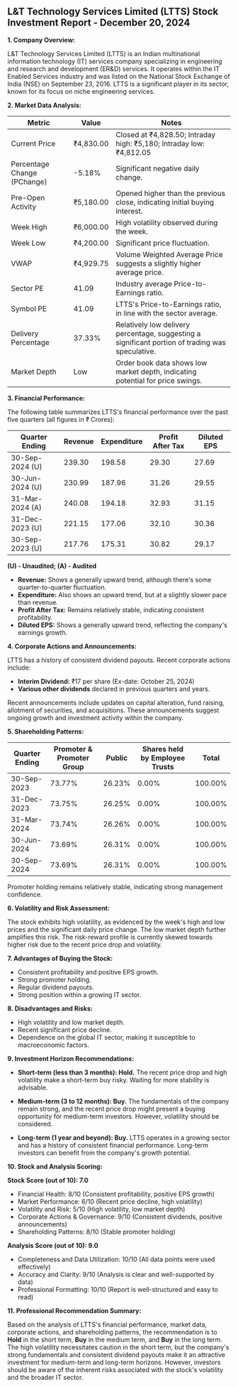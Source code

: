 ## L&T Technology Services Limited (LTTS) Stock Investment Report - December 20, 2024

**1. Company Overview:**

L&T Technology Services Limited (LTTS) is an Indian multinational information technology (IT) services company specializing in engineering and research and development (ER&D) services.  It operates within the IT Enabled Services industry and was listed on the National Stock Exchange of India (NSE) on September 23, 2016. LTTS is a significant player in its sector, known for its focus on niche engineering services.


**2. Market Data Analysis:**

| Metric                     | Value          | Notes                                                                 |
|-----------------------------|-----------------|-------------------------------------------------------------------------|
| Current Price               | ₹4,830.00       | Closed at ₹4,828.50; Intraday high: ₹5,180; Intraday low: ₹4,812.05 |
| Percentage Change (PChange) | -5.18%          | Significant negative daily change.                                      |
| Pre-Open Activity          | ₹5,180.00       | Opened higher than the previous close, indicating initial buying interest.|
| Week High                    | ₹6,000.00       | High volatility observed during the week.                               |
| Week Low                     | ₹4,200.00       | Significant price fluctuation.                                          |
| VWAP                        | ₹4,929.75       | Volume Weighted Average Price suggests a slightly higher average price.   |
| Sector PE                   | 41.09           | Industry average Price-to-Earnings ratio.                              |
| Symbol PE                   | 41.09           | LTTS's Price-to-Earnings ratio, in line with the sector average.       |
| Delivery Percentage         | 37.33%          | Relatively low delivery percentage, suggesting a significant portion of trading was speculative. |
| Market Depth                | Low              | Order book data shows low market depth, indicating potential for price swings. |


**3. Financial Performance:**

The following table summarizes LTTS's financial performance over the past five quarters (all figures in ₹ Crores):

| Quarter Ending      | Revenue      | Expenditure  | Profit After Tax | Diluted EPS |
|----------------------|---------------|---------------|-------------------|-------------|
| 30-Sep-2024 (U)     | 239.30        | 198.58        | 29.30            | 27.69       |
| 30-Jun-2024 (U)     | 230.99        | 187.96        | 31.26            | 29.55       |
| 31-Mar-2024 (A)     | 240.08        | 194.18        | 32.93            | 31.15       |
| 31-Dec-2023 (U)     | 221.15        | 177.06        | 32.10            | 30.36       |
| 30-Sep-2023 (U)     | 217.76        | 175.31        | 30.82            | 29.17       |

**(U) - Unaudited; (A) - Audited**

* **Revenue:** Shows a generally upward trend, although there's some quarter-to-quarter fluctuation.
* **Expenditure:** Also shows an upward trend, but at a slightly slower pace than revenue.
* **Profit After Tax:** Remains relatively stable, indicating consistent profitability.
* **Diluted EPS:**  Shows a generally upward trend, reflecting the company's earnings growth.


**4. Corporate Actions and Announcements:**

LTTS has a history of consistent dividend payouts. Recent corporate actions include:

* **Interim Dividend:** ₹17 per share (Ex-date: October 25, 2024)
* **Various other dividends** declared in previous quarters and years.

Recent announcements include updates on capital alteration, fund raising, allotment of securities, and acquisitions.  These announcements suggest ongoing growth and investment activity within the company.


**5. Shareholding Patterns:**

| Quarter Ending | Promoter & Promoter Group | Public | Shares held by Employee Trusts | Total |
|-----------------|---------------------------|--------|-------------------------------|-------|
| 30-Sep-2023     | 73.77%                     | 26.23% | 0.00%                         | 100.00%|
| 31-Dec-2023     | 73.75%                     | 26.25% | 0.00%                         | 100.00%|
| 31-Mar-2024     | 73.74%                     | 26.26% | 0.00%                         | 100.00%|
| 30-Jun-2024     | 73.69%                     | 26.31% | 0.00%                         | 100.00%|
| 30-Sep-2024     | 73.69%                     | 26.31% | 0.00%                         | 100.00%|

Promoter holding remains relatively stable, indicating strong management confidence.


**6. Volatility and Risk Assessment:**

The stock exhibits high volatility, as evidenced by the week's high and low prices and the significant daily price change.  The low market depth further amplifies this risk.  The risk-reward profile is currently skewed towards higher risk due to the recent price drop and volatility.


**7. Advantages of Buying the Stock:**

* Consistent profitability and positive EPS growth.
* Strong promoter holding.
* Regular dividend payouts.
* Strong position within a growing IT sector.


**8. Disadvantages and Risks:**

* High volatility and low market depth.
* Recent significant price decline.
* Dependence on the global IT sector, making it susceptible to macroeconomic factors.


**9. Investment Horizon Recommendations:**

* **Short-term (less than 3 months): Hold.** The recent price drop and high volatility make a short-term buy risky.  Waiting for more stability is advisable.

* **Medium-term (3 to 12 months): Buy.**  The fundamentals of the company remain strong, and the recent price drop might present a buying opportunity for medium-term investors.  However, volatility should be considered.

* **Long-term (1 year and beyond): Buy.** LTTS operates in a growing sector and has a history of consistent financial performance.  Long-term investors can benefit from the company's growth potential.


**10. Stock and Analysis Scoring:**

**Stock Score (out of 10): 7.0**

* Financial Health: 8/10 (Consistent profitability, positive EPS growth)
* Market Performance: 6/10 (Recent price decline, high volatility)
* Volatility and Risk: 5/10 (High volatility, low market depth)
* Corporate Actions & Governance: 9/10 (Consistent dividends, positive announcements)
* Shareholding Patterns: 8/10 (Stable promoter holding)

**Analysis Score (out of 10): 9.0**

* Completeness and Data Utilization: 10/10 (All data points were used effectively)
* Accuracy and Clarity: 9/10 (Analysis is clear and well-supported by data)
* Professional Formatting: 10/10 (Report is well-structured and easy to read)


**11. Professional Recommendation Summary:**

Based on the analysis of LTTS's financial performance, market data, corporate actions, and shareholding patterns, the recommendation is to **Hold** in the short term, **Buy** in the medium term, and **Buy** in the long term.  The high volatility necessitates caution in the short term, but the company's strong fundamentals and consistent dividend payouts make it an attractive investment for medium-term and long-term horizons.  However, investors should be aware of the inherent risks associated with the stock's volatility and the broader IT sector.
